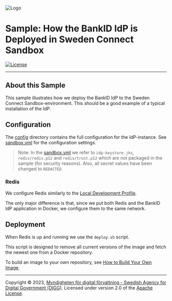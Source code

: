 ![Logo](../docs/images/sweden-connect.png)

# Sample: How the BankID IdP is Deployed in Sweden Connect Sandbox

[![License](https://img.shields.io/badge/License-Apache%202.0-blue.svg)](https://opensource.org/licenses/Apache-2.0)

---

## About this Sample

This sample illustrates how we deploy the BankID IdP to the Sweden Connect Sandbox-environment. This
should be a good example of a typical installation of the IdP.

## Configuration

The [config](https://github.com/swedenconnect/bankid-saml-idp/tree/main/samples/sandbox/config)
directory contains the full configuration for the IdP-instance. See [sandbox.yml](https://github.com/swedenconnect/bankid-saml-idp/tree/main/samples/sandbox/config/sandbox.yml) for the configuration
settings.

> Note: In the [sandbox.yml](https://github.com/swedenconnect/bankid-saml-idp/tree/main/samples/sandbox/config/sandbox.yml) we refer to `idp-keystore.jks`, `redis/redis.p12` and `redis/trust.p12` which
are not packaged in the sample (for security reasons). Also, all secret values have been changed to
`REDACTED`.

### Redis

We configure Redis similarly to the [Local Development Profile](https://docs.swedenconnect.se/bankid-saml-idp/development.html#local-redis-instance).

The only major difference is that, since we put both Redis and the BankID IdP application in Docker,
we configure them to the same network.

## Deployment

When Redis is up and running we use the `deploy.sh` script.

This script is designed to remove all current versions of the image and fetch the newest one
from a Docker repository.

To build an image to your own repository, see [How to Build Your Own Image](https://docs.swedenconnect.se/bankid-saml-idp/development.html#using-docker).

---

Copyright &copy; 2023, [Myndigheten för digital förvaltning - Swedish Agency for Digital Government (DIGG)](http://www.digg.se). Licensed under version 2.0 of the [Apache License](http://www.apache.org/licenses/LICENSE-2.0).